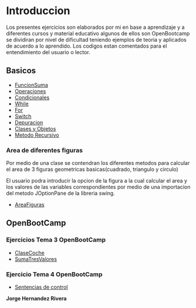 # Introduccion

Los presentes ejercicios son elaborados por mi en base a aprendizaje y a diferentes cursos y material educativo algunos de ellos son OpenBootcamp se dividiran por nivel de dificultad teniendo ejemplos de teoria y aplicados de acuerdo a lo aprendido. Los codigos estan comentados para el entendimiento del usuario o lector.

## Basicos

* [FuncionSuma](./Basicos/FuncionSuma.java)
* [Operaciones](./Basicos/Operaciones.java)
* [Condicionales](./Basicos/Condicionales.java)
* [While](./Basicos/While.java)
* [For](./Basicos/For.java)
* [Switch](./Basicos/Switch.java)
* [Depuracion](./Basicos/Depuracion.java)
* [Clases y Objetos](./Basicos/Objetos.java)
* [Metodo Recursivo](./Basicos/MetodoRecursivo.java)


### Area de diferentes figuras
Por medio de una clase se contendran los diferentes metodos para calcular el area de 3 figuras geometricas basicas(cuadrado, triangulo y circulo)

El usuario podra introducir la opcion de la figura a la cual calcular el area y los valores de las variables correspondientes por medio de una importacion del metodo JOptionPane de la libreria swing.

* [AreaFiguras](./Basicos/Areafiguras.java)


## OpenBootCamp

### Ejercicios Tema 3 OpenBootCamp

* [ClaseCoche](./Ejercicios_Tema3/Coche.java)
* [SumaTresValores](./Ejercicios_Tema3/sumaValores.java)

### Ejercicio Tema 4 OpenBootCamp

* [Sentencias de control](./Ejercicios_Tema4/SentenciasControl.java)



**Jorge Hernandez Rivera**